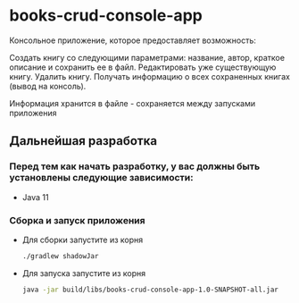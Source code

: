 # books-crud-console-app
Консольное приложение, которое предоставляет возможность:

Создать книгу со следующими параметрами: название, автор, краткое описание и сохранить ее в файл.
Редактировать уже существующую книгу.
Удалить книгу.
Получать информацию о всех сохраненных книгах (вывод на консоль).

Информация хранится в файле - сохраняется между запусками приложения


## Дальнейшая разработка
### Перед тем как начать разработку, у вас должны быть установлены следующие зависимости:
- Java 11

### Сборка и запуск приложения
- Для сборки запустите из корня
  ```bash
  ./gradlew shadowJar

- Для запуска запустите из корня
  ```bash
  java -jar build/libs/books-crud-console-app-1.0-SNAPSHOT-all.jar
